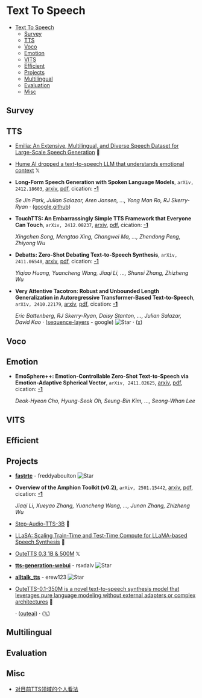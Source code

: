 # Text To Speech

- [Text To Speech](#text-to-speech) 
  - [Survey](#survey)
  - [TTS](#tts)
  - [Voco](#voco)
  - [Emotion](#emotion)
  - [VITS](#vits)
  - [Efficient](#efficient)
  - [Projects](#projects)
  - [Multilingual](#multilingual)
  - [Evaluation](#evaluation)
  - [Misc](#misc)


## Survey


## TTS

- [Emilia: An Extensive, Multilingual, and Diverse Speech Dataset for Large-Scale Speech Generation](https://huggingface.co/datasets/amphion/Emilia-Dataset)  🤗
- [Hume AI dropped a text-to-speech LLM that understands emotional context](https://x.com/adcock_brett/status/1896245193801629923)  𝕏
- **Long-Form Speech Generation with Spoken Language Models**, `arXiv, 2412.18603`, [arxiv](http://arxiv.org/abs/2412.18603v1), [pdf](http://arxiv.org/pdf/2412.18603v1.pdf), cication: [**-1**](None) 

	 *Se Jin Park, Julian Salazar, Aren Jansen, ..., Yong Man Ro, RJ Skerry-Ryan* · ([google.github](https://google.github.io/tacotron/publications/speechssm/))
- **TouchTTS: An Embarrassingly Simple TTS Framework that Everyone Can Touch**, `arXiv, 2412.08237`, [arxiv](http://arxiv.org/abs/2412.08237v2), [pdf](http://arxiv.org/pdf/2412.08237v2.pdf), cication: [**-1**](None) 

	 *Xingchen Song, Mengtao Xing, Changwei Ma, ..., Zhendong Peng, Zhiyong Wu*
- **Debatts: Zero-Shot Debating Text-to-Speech Synthesis**, `arXiv, 2411.06540`, [arxiv](http://arxiv.org/abs/2411.06540v1), [pdf](http://arxiv.org/pdf/2411.06540v1.pdf), cication: [**-1**](None) 

	 *Yiqiao Huang, Yuancheng Wang, Jiaqi Li, ..., Shunsi Zhang, Zhizheng Wu*
- **Very Attentive Tacotron: Robust and Unbounded Length Generalization in 
  Autoregressive Transformer-Based Text-to-Speech**, `arXiv, 2410.22179`, [arxiv](http://arxiv.org/abs/2410.22179v1), [pdf](http://arxiv.org/pdf/2410.22179v1.pdf), cication: [**-1**](None)

	 *Eric Battenberg, RJ Skerry-Ryan, Daisy Stanton, ..., Julian Salazar, David Kao* · ([sequence-layers](https://github.com/google/sequence-layers/blob/main/examples/very_attentive_tacotron.py) - google) ![Star](https://img.shields.io/github/stars/google/sequence-layers.svg?style=social&label=Star) · ([x](https://x.com/EricBattenberg/status/1852113437176029419))

## Voco


## Emotion

- **EmoSphere++: Emotion-Controllable Zero-Shot Text-to-Speech via 
  Emotion-Adaptive Spherical Vector**, `arXiv, 2411.02625`, [arxiv](http://arxiv.org/abs/2411.02625v1), [pdf](http://arxiv.org/pdf/2411.02625v1.pdf), cication: [**-1**](None) 

	 *Deok-Hyeon Cho, Hyung-Seok Oh, Seung-Bin Kim, ..., Seong-Whan Lee*

## VITS


## Efficient


## Projects

- [**fastrtc**](https://github.com/freddyaboulton/fastrtc) - freddyaboulton ![Star](https://img.shields.io/github/stars/freddyaboulton/fastrtc.svg?style=social&label=Star)
- **Overview of the Amphion Toolkit (v0.2)**, `arXiv, 2501.15442`, [arxiv](http://arxiv.org/abs/2501.15442v2), [pdf](http://arxiv.org/pdf/2501.15442v2.pdf), cication: [**-1**](None) 

	 *Jiaqi Li, Xueyao Zhang, Yuancheng Wang, ..., Junan Zhang, Zhizheng Wu*
- [Step-Audio-TTS-3B](https://huggingface.co/stepfun-ai/Step-Audio-TTS-3B)  🤗 
- [LLaSA: Scaling Train-Time and Test-Time Compute for LLaMA-based Speech Synthesis](https://huggingface.co/HKUSTAudio/Llasa-1B)  🤗 
- [OuteTTS 0.3 1B & 500M](https://x.com/reach_vb/status/1879647151145590905)  𝕏 
- [**tts-generation-webui**](https://github.com/rsxdalv/tts-generation-webui) - rsxdalv ![Star](https://img.shields.io/github/stars/rsxdalv/tts-generation-webui.svg?style=social&label=Star) 
- [**alltalk_tts**](https://github.com/erew123/alltalk_tts/tree/alltalkbeta) - erew123 ![Star](https://img.shields.io/github/stars/erew123/alltalk_tts.svg?style=social&label=Star) 
- [OuteTTS-0.1-350M is a novel text-to-speech synthesis model that leverages pure language modeling without external adapters or complex architectures](https://huggingface.co/OuteAI/OuteTTS-0.1-350M)  🤗 

	 · ([outeai](https://www.outeai.com/blog/OuteTTS-0.1-350M)) · ([𝕏](https://x.com/OuteAI/status/1853373565204115883))

## Multilingual


## Evaluation


## Misc

- [对目前TTS领域的个人看法](https://mp.weixin.qq.com/s/4oWWkhV9uUDikVVWEzAfJw) 